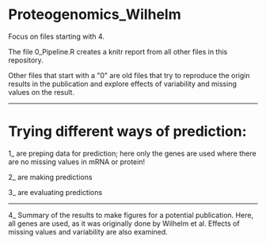 # Proteogenomics_Wilhelm

Focus on files starting with 4.


The file 0_Pipeline.R creates a knitr report from all other files in this repository.

Other files that start with a "0" are old files that try to reproduce the origin results in the publication and explore effects of variability and missing values on the result.

-------

# Trying different ways of prediction:

1_ are preping data for prediction; here only the genes are used where there are no missing values in mRNA or protein!

2_ are making predictions

3_ are evaluating predictions

-------

4_ Summary of the results to make figures for a potential publication. Here, all genes are used, as it was originally done by Wilhelm et al. Effects of missing values and variability are also examined.
